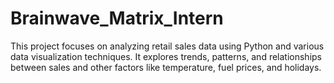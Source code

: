 # Brainwave_Matrix_Intern
This project focuses on analyzing retail sales data using Python and various data visualization techniques. It explores trends, patterns, and relationships between sales and other factors like temperature, fuel prices, and holidays.
